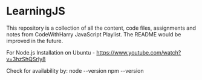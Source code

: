 # LearningJS
This repository is a collection of all the content, code files, assignments and notes from CodeWithHarry JavaScript Playlist. The README would be improved in the future.

For Node.js Installation on Ubuntu - https://www.youtube.com/watch?v=3hzShQSrIy8

Check for availability by: 
node --version
npm --version



